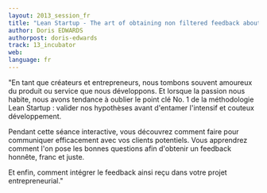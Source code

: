 ```yaml
---
layout: 2013_session_fr
title: "Lean Startup - The art of obtaining non filtered feedback about the product you plan to sell."
author: Doris EDWARDS
authorpost: doris-edwards
track: 13_incubator
web: 
language: fr
---
```


"En tant que créateurs et entrepreneurs, nous tombons souvent amoureux du produit ou service que nous développons. Et lorsque la passion nous habite, nous avons tendance à oublier le point clé No. 1 de la méthodologie Lean Startup : valider nos hypothèses avant d'entamer l'intensif et couteux développement. 

Pendant cette séance interactive, vous découvrez comment faire pour communiquer efficacement avec vos clients potentiels. Vous apprendrez comment l'on pose les bonnes questions afin d'obtenir un feedback honnête, franc et juste. 

Et enfin, comment intégrer le feedback ainsi reçu dans votre projet entrepreneurial."